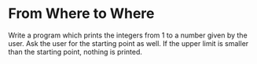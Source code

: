 
# From Where to Where

Write a program which prints the integers from 1 to a number given by the user.
Ask the user for the starting point as well.
If the upper limit is smaller than the starting point, nothing is printed.
